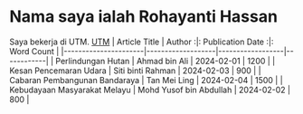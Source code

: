 # Nama saya ialah **Rohayanti Hassan**
Saya bekerja di UTM. [UTM](http://utm.my)
| Article Title        | Author            :|: Publication Date :|: Word Count |
|----------------------|-------------------|------------------|------------|
| Perlindungan Hutan   | Ahmad bin Ali     | 2024-02-01       | 1200       |
| Kesan Pencemaran Udara | Siti binti Rahman | 2024-02-03       | 900        |
| Cabaran Pembangunan Bandaraya | Tan Mei Ling      | 2024-02-04       | 1500       |
| Kebudayaan Masyarakat Melayu | Mohd Yusof bin Abdullah | 2024-02-02 | 800        |
